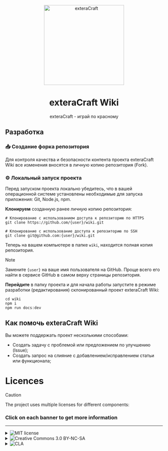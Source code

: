 <div class="header" align="center">
<p>
  <img alt="exteraCraft" width="256" src="https://i.postimg.cc/ZRdNzLdZ/cube-1.png" />
</p>

# exteraCraft Wiki

exteraCraft - играй по красному

</div>

## Разработка

### :inbox_tray: Создание форка репозитория

Для контроля качества и безопасности контента проекта exteraCraft Wiki все изменения вносятся в личную копию репозитория (Fork).

### :gear: Локальный запуск проекта

Перед запуском проекта локально убедитесь, что в вашей операционной системе установлены необходимые для запуска приложения: Git, Node.js, npm.

**Клонируем** созданную ранее личную копию репозитория:

```shell
# Клонирование с использованием доступа к репозиторию по HTTPS
git clone https://github.com/{user}/wiki.git

# Клонирование с использование доступа к репозиторию по SSH
git clone git@github.com:{user}/wiki.git
```

Теперь на вашем компьютере в папке `wiki`, находится полная копия репозитория.

> [!NOTE]
> Замените `{user}` на ваше имя пользователя на GitHub. Проще всего его найти в cервисе GitHub в самом верху страницы репозитория.

**Перейдите** в папку проекта и для начала работы запустите в режиме разработки (редактирования) склонированный проект exteraCraft Wiki:

```shell
cd wiki
npm i
npm run docs:dev
```

## Как помочь exteraCraft Wiki

Вы можете поддержать проект несколькими способами:

- Создать задачу с проблемой или предложением по улучшению (Issue);
- Создать запрос на слияние с добавлением/исправлением статьи или функционала;

# Licences

> [!CAUTION]
> The project uses multiple licenses for different components:

### Click on each banner to get more information

---

<details>
<summary><img src="https://img.shields.io/badge/licence-MIT-green?style=for-the-badge" alt="MIT license"></summary>

>Some files are licensed under [MIT license](https://opensource.org/license/MIT), these files are vuejs/vitepress code.
</details>

<details>
<summary><img src="https://img.shields.io/badge/licence-CC_4.0_BY--NC--SA-lightblue?style=for-the-badge" alt="Creative Commons 3.0 BY-NC-SA"></summary>

>All other non-code exteraCraft Assets, including icons and sound files, are licensed under the [Creative Commons 4.0 BY-NC-SA-4.0](https://creativecommons.org/licenses/by-nc-sa/4.0/legalcode) license unless otherwise noted in the folder or file.
</details>

<details>
<summary><img src="https://img.shields.io/badge/licence-CLA-orange?style=for-the-badge" alt="CLA"></summary>

>All code as well as exteraCraft assemblies are protected under the [CLA](https://github.com/exteracraft/wiki/blob/main/cla.txt) license.
</details>



